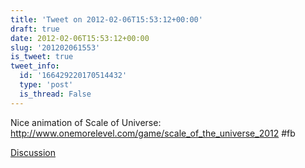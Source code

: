 ```yaml
---
title: 'Tweet on 2012-02-06T15:53:12+00:00'
draft: true
date: 2012-02-06T15:53:12+00:00
slug: '201202061553'
is_tweet: true
tweet_info:
  id: '166429220170514432'
  type: 'post'
  is_thread: False
---
```




Nice animation of Scale of Universe: <http://www.onemorelevel.com/game/scale_of_the_universe_2012> #fb

[Discussion](https://x.com/sytelus/status/166429220170514432)
